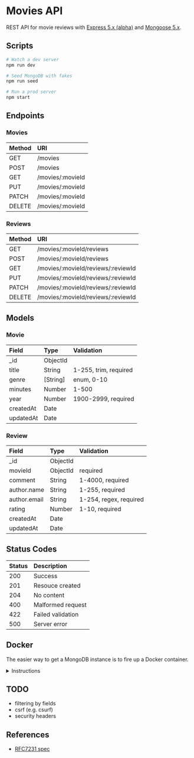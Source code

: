 # Movies API

REST API for movie reviews with [Express 5.x (alpha)](https://expressjs.com/en/guide/migrating-5.html) and [Mongoose 5.x](https://mongoosejs.com/).

## Scripts

```sh
# Watch a dev server
npm run dev

# Seed MongoDB with fakes
npm run seed

# Run a prod server
npm start
```

## Endpoints

### Movies

Method | URI
:----- | :--
GET | /movies
POST | /movies
GET | /movies/:movieId
PUT | /movies/:movieId
PATCH | /movies/:movieId
DELETE | /movies/:movieId

### Reviews

Method | URI
:----- | :--
GET | /movies/:movieId/reviews
POST | /movies/:movieId/reviews
GET | /movies/:movieId/reviews/:reviewId
PUT | /movies/:movieId/reviews/:reviewId
PATCH | /movies/:movieId/reviews/:reviewId
DELETE | /movies/:movieId/reviews/:reviewId

## Models

### Movie

Field     | Type     | Validation
:-------- | :------- | :---------
_id       | ObjectId |
title     | String   | 1-255, trim, required
genre     | [String] | enum, 0-10
minutes   | Number   | 1-500
year      | Number   | 1900-2999, required
createdAt | Date     |
updatedAt | Date     |

### Review

Field        | Type     | Validation
:----------- | :------- | :---------
_id          | ObjectId |
movieId      | ObjectId | required
comment      | String   | 1-4000, required
author.name  | String   | 1-255, required
author.email | String   | 1-254, regex, required
rating       | Number   | 1-10, required
createdAt    | Date     |
updatedAt    | Date     |

## Status Codes

Status | Description
:----- | :----------
200 | Success
201 | Resouce created
204 | No content
400 | Malformed request
422 | Failed validation
500 | Server error

## Docker

The easier way to get a MongoDB instance is to fire up a Docker container.

<details><summary>Instructions</summary>
<p>

```sh
# Start a MongoDB container in the background on port 27017 and create a 'root' user on the 'admin' database
docker run -d --name mongodb -p 27017:27017 -e MONGO_INITDB_ROOT_USERNAME=root -e MONGO_INITDB_ROOT_PASSWORD=secret mongo

# Run the mongo CLI client on the container as 'root' against 'admin' database and connect to 'cinema'
docker exec -it mongodb mongo -u root -p secret --authenticationDatabase admin cinema

# Inside the client, create an admin user for the 'chat' database
db.createUser({
  user: 'admin', pwd: 'secret', roles: ['readWrite', 'dbAdmin']
})

# Verify that you can connect to mongo through the exposed port on your host machine
curl 127.0.0.1:27017 # It looks like you are trying to access MongoDB over HTTP on the native driver port.
```

</p>
</details>

## TODO

- filtering by fields
- csrf (e.g. csurf)
- security headers

## References

- [RFC7231 spec](https://tools.ietf.org/html/rfc7231#section-4.3)
